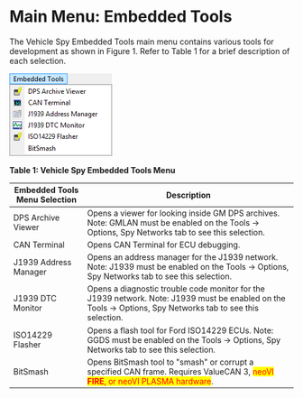 # Main Menu: Embedded Tools

The Vehicle Spy Embedded Tools main menu contains various tools for development as shown in Figure 1. Refer to Table 1 for a brief description of each selection.

![Figure 1: The Vehicle Spy Embedded Tools main menu.](../../.gitbook/assets/spyEmbeddedToolsMenu.gif)

**Table 1: Vehicle Spy Embedded Tools Menu**

| Embedded Tools Menu Selection | Description                                                                                                                                                                                                                                                     |
| ----------------------------- | --------------------------------------------------------------------------------------------------------------------------------------------------------------------------------------------------------------------------------------------------------------- |
| DPS Archive Viewer            | Opens a viewer for looking inside GM DPS archives. Note: GMLAN must be enabled on the Tools -> Options, Spy Networks tab to see this selection.                                                                                                                 |
| CAN Terminal                  | Opens CAN Terminal for ECU debugging.                                                                                                                                                                                                                           |
| J1939 Address Manager         | Opens an address manager for the J1939 network. Note: J1939 must be enabled on the Tools -> Options, Spy Networks tab to see this selection.                                                                                                                    |
| J1939 DTC Monitor             | Opens a diagnostic trouble code monitor for the J1939 network. Note: J1939 must be enabled on the Tools -> Options, Spy Networks tab to see this selection.                                                                                                     |
| ISO14229 Flasher              | Opens a flash tool for Ford ISO14229 ECUs. Note: GGDS must be enabled on the Tools -> Options, Spy Networks tab to see this selection.                                                                                                                          |
| BitSmash                      | Opens BitSmash tool to "smash" or corrupt a specified CAN frame. Requires ValueCAN 3, <mark style="color:red;">neoVI</mark> <mark style="color:red;"></mark><mark style="color:red;">**FIRE**</mark><mark style="color:red;">, or neoVI PLASMA hardware</mark>. |
